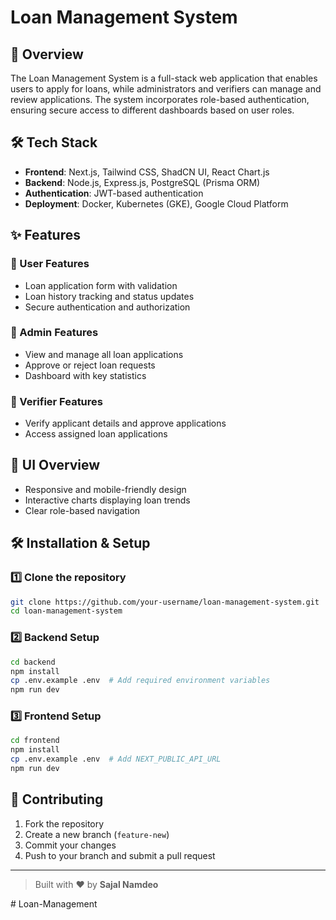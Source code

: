 # Loan Management System

## 🚀 Overview
The Loan Management System is a full-stack web application that enables users to apply for loans, while administrators and verifiers can manage and review applications. The system incorporates role-based authentication, ensuring secure access to different dashboards based on user roles.

## 🛠️ Tech Stack
- **Frontend**: Next.js, Tailwind CSS, ShadCN UI, React Chart.js
- **Backend**: Node.js, Express.js, PostgreSQL (Prisma ORM)
- **Authentication**: JWT-based authentication
- **Deployment**: Docker, Kubernetes (GKE), Google Cloud Platform

## ✨ Features
### 🔹 User Features
- Loan application form with validation
- Loan history tracking and status updates
- Secure authentication and authorization

### 🔹 Admin Features
- View and manage all loan applications
- Approve or reject loan requests
- Dashboard with key statistics

### 🔹 Verifier Features
- Verify applicant details and approve applications
- Access assigned loan applications

## 🎨 UI Overview
- Responsive and mobile-friendly design
- Interactive charts displaying loan trends
- Clear role-based navigation

## 🛠️ Installation & Setup
### 1️⃣ Clone the repository
```bash
git clone https://github.com/your-username/loan-management-system.git
cd loan-management-system
```

### 2️⃣ Backend Setup
```bash
cd backend
npm install
cp .env.example .env  # Add required environment variables
npm run dev
```

### 3️⃣ Frontend Setup
```bash
cd frontend
npm install
cp .env.example .env  # Add NEXT_PUBLIC_API_URL
npm run dev
```


## 🤝 Contributing
1. Fork the repository
2. Create a new branch (`feature-new`)
3. Commit your changes
4. Push to your branch and submit a pull request



---

> Built with ❤️ by **Sajal Namdeo**

#   L o a n - M a n a g e m e n t  
 